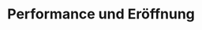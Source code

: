 ---
location: hoast
title: Performance und Eröffnung
start: 2022-06-24 19:00:00
end: 2022-06-24 22:00:00
---